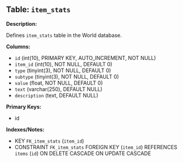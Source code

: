 ## Table: `item_stats`

**Description:**

Defines `item_stats` table in the World database.

**Columns:**
- `id` (int(10), PRIMARY KEY, AUTO_INCREMENT, NOT NULL)
- `item_id` (int(10), NOT NULL, DEFAULT 0)
- `type` (tinyint(3), NOT NULL, DEFAULT 0)
- `subtype` (tinyint(3), NOT NULL, DEFAULT 0)
- `value` (float, NOT NULL, DEFAULT 0)
- `text` (varchar(250), DEFAULT NULL)
- `description` (text, DEFAULT NULL)

**Primary Keys:**
- id

**Indexes/Notes:**
- KEY `FK_item_stats` (`item_id`)
- CONSTRAINT `FK_item_stats` FOREIGN KEY (`item_id`) REFERENCES `items` (`id`) ON DELETE CASCADE ON UPDATE CASCADE